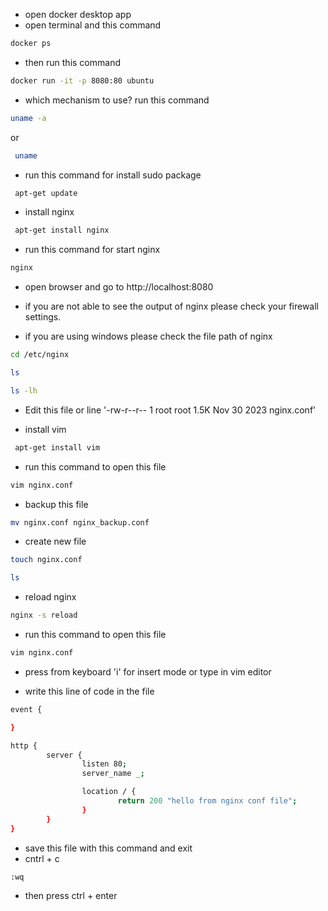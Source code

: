 - open docker desktop app
- open terminal and this command

```bash
docker ps
```
- then run this command
```bash
docker run -it -p 8080:80 ubuntu
```

- which mechanism to use? run this command 
```bash
uname -a
```
or 

```bash
 uname
```
- run this command for install sudo package
```bash
 apt-get update
```

- install nginx
```bash
 apt-get install nginx
```
- run this command for start nginx
```bash
nginx
```

- open browser and go to http://localhost:8080

- if you are not able to see the output of nginx please check your firewall settings.

- if you are using windows please check the file path of nginx

```bash
cd /etc/nginx

ls

ls -lh
```
- Edit this file or line '-rw-r--r-- 1 root root 1.5K Nov 30  2023 nginx.conf'

- install vim
```bash
 apt-get install vim
```

- run this command to open this file
```bash
vim nginx.conf
```

- backup this file
```bash
mv nginx.conf nginx_backup.conf
```

- create new file
```bash
touch nginx.conf

ls
```
- reload nginx
```bash
nginx -s reload
```

- run this command to open this file
```bash
vim nginx.conf
```
- press from keyboard 'i' for insert mode or type in vim editor

- write this line of code in the file
```bash
event {

}

http {
        server {
                listen 80;
                server_name _;

                location / {
                        return 200 "hello from nginx conf file";
                }
        }
}
```
- save this file with this command and exit
- cntrl + c
```bash
:wq
```
- then press ctrl + enter

